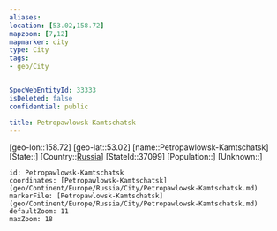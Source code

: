 ```yaml
---
aliases: 
location: [53.02,158.72]
mapzoom: [7,12] 
mapmarker: city 
type: City
tags:
- geo/City


SpocWebEntityId: 33333
isDeleted: false
confidential: public

title: Petropawlowsk-Kamtschatsk
---
```

[geo-lon::158.72]
[geo-lat::53.02]
[name::Petropawlowsk-Kamtschatsk]
[State::]
[Country::[Russia](geo/Continent/Europe/Russia.md)]
[StateId::37099]
[Population::]
[Unknown::]


```leaflet
id: Petropawlowsk-Kamtschatsk
coordinates: [Petropawlowsk-Kamtschatsk](geo/Continent/Europe/Russia/City/Petropawlowsk-Kamtschatsk.md)
markerFile: [Petropawlowsk-Kamtschatsk](geo/Continent/Europe/Russia/City/Petropawlowsk-Kamtschatsk.md)
defaultZoom: 11 
maxZoom: 18
```


